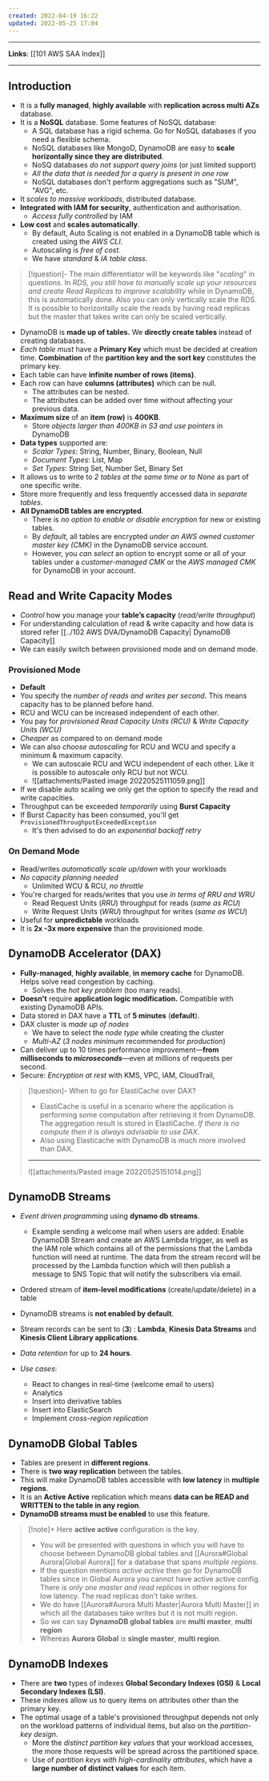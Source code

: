 ```yaml
---
created: 2022-04-19 16:22
updated: 2022-05-25 17:04
---
```

---
**Links**: [[101 AWS SAA Index]]

---
## Introduction
- It is a **fully managed**, **highly available** with **replication across multi AZs** database.
- It is a **NoSQL** database. Some features of NoSQL database:
	- A SQL database has a rigid schema. Go for NoSQL databases if you need a flexible schema.
	- NoSQL databases like MongoD, DynamoDB are easy to **scale horizontally since they are distributed**.
	- NoSQ databases *do not support query joins* (or just limited support)
	- *All the data that is needed for a query is present in one row*
	- NoSQL databases don't perform aggregations such as "SUM", "AVG", etc.
- It *scales to massive workloads*, distributed database.
- **Integrated with IAM for security**, authentication and authorisation.
	- *Access fully controlled* by IAM
- **Low cost** and **scales automatically**. 
	- By default, Auto Scaling is not enabled in a DynamoDB table which is created using the *AWS CLI*.
	- Autoscaling is *free of cost*. 
	- We have *standard* & *IA table class*.

> [!question]- The main differentiator will be keywords like "*scaling*" in questions. In *RDS, you still have to manually scale up your resources and create Read Replicas to improve scalability* while in DynamoDB, this is automatically done.
> Also you can only vertically scale the RDS. It is possible to horizontally scale the reads by having read replicas but the master that takes write can only be scaled vertically.

- DynamoDB is **made up of tables.** We **directly create tables** instead of creating databases.
- *Each table must* have a **Primary Key** which must be decided at creation time. **Combination** of the **partition key and the sort key** constitutes the primary key.
- Each table can have **infinite number of rows (items)**.
- Each row can have **columns (attributes)** which can be null. 
	- The attributes can be nested.
	- The attributes can be added over time without affecting your previous data.
- **Maximum size** of an **item (row)** is **400KB**.
	- Store *objects larger than 400KB in S3 and use pointers* in DynamoDB
- **Data types** supported are:
	- *Scalar Types*: String, Number, Binary, Boolean, Null
	- *Document Types*: List, Map
	- *Set Types*: String Set, Number Set, Binary Set
- It allows us to write to *2 tables at the same time or to None* as part of one specific write.
- Store more frequently and less frequently accessed data in *separate tables*.
- **All DynamoDB tables are encrypted**. 
	- There is *no option to enable or disable encryption* for new or existing tables. 
	- By *default*, all tables are encrypted *under an AWS owned customer master key (CMK)* in the DynamoDB service account. 
	- However, you *can select* an option to encrypt some or all of your tables under a *customer-managed CMK* or the *AWS managed CMK* for DynamoDB in your account.

## Read and Write Capacity Modes
- *Control* how you manage your **table’s capacity** (*read/write throughput*)
- For understanding calculation of read & write capacity and how data is stored refer [[../102 AWS DVA/DynamoDB Capacity| DynamoDB Capacity]]
- We can easily switch between provisioned mode and on demand mode.

### Provisioned Mode
- **Default** 
- You specify the *number of reads and writes per second*. This means capacity has to be planned before hand.
- RCU and WCU can be increased independent of each other.
- You pay for *provisioned Read Capacity Units (RCU)* & *Write Capacity Units (WCU)*
- *Cheaper* as compared to on demand mode
- We can also *choose autoscaling* for RCU and WCU and specify a minimum & maximum capacity.
	- We can autoscale RCU and WCU independent of each other. Like it is possible to autoscale only RCU but not WCU.
	- ![[attachments/Pasted image 20220525111059.png]]
- If we disable auto scaling we only get the option to specify the read and write capacities.
- Throughput can be exceeded *temporarily* using **Burst Capacity**
- If Burst Capacity has been consumed, you'll get `ProvisionedThroughputExceededException`
	- It's then advised to do an *exponential backoff retry*

### On Demand Mode
- Read/writes *automatically scale up/down* with your workloads
- *No capacity planning needed*
	- Unlimited WCU & RCU, *no throttle*
- You're charged for reads/writes that you use *in terms of RRU and WRU*
	- Read Request Units (*RRU*) throughput for reads (*same as RCU*)
	- Write Request Units (*WRU*) throughput for writes (*same as WCU*)
- Useful for **unpredictable** workloads 
- It is **2x -3x more expensive** than the provisioned mode.

## DynamoDB Accelerator (DAX)
- **Fully-managed**, **highly available**,  **in memory cache** for DynamoDB. Helps solve read congestion by caching.
	- Solves the *hot key problem* (too many reads).
- **Doesn't** require **application logic modification.** Compatible with existing DynamoDB APIs.
- Data stored in DAX have a **TTL** of **5 minutes** (**default**).
- DAX cluster is *made up of nodes* 
	- We have to select the *node type* while creating the cluster
	- *Multi-AZ* (*3 nodes minimum* recommended for *production*)
-  Can deliver up to 10 times performance improvement—**from milliseconds to *microseconds***—even at millions of requests per second.
- Secure: *Encryption at rest* with KMS, VPC, IAM, CloudTrail,

> [!question]- When to go for ElastiCache over DAX?
>- ElastiCache is useful in a scenario where the application is performing some computation after retrieving it from DynamoDB. The aggregation result is stored in ElastiCache. *If there is no compute then it is always advisable to use DAX*.
>- Also using Elasticache with DynamoDB is much more involved than DAX.
> ---
> ![[attachments/Pasted image 20220525151014.png]]

## DynamoDB Streams
- *Event driven programming* using **dynamo db streams**. 
	- Example sending a welcome mail when users are added: Enable DynamoDB Stream and create an AWS Lambda trigger, as well as the IAM role which contains all of the permissions that the Lambda function will need at runtime. The data from the stream record will be processed by the Lambda function which will then publish a message to SNS Topic that will notify the subscribers via email.

- Ordered stream of **item-level modifications** (create/update/delete) in a table
- DynamoDB streams is **not enabled by default**.
- Stream records can be sent to (**3**) : **Lambda**, **Kinesis Data Streams** and **Kinesis Client Library applications**.
- *Data retention* for up to **24 hours**.
- *Use cases*:
	- React to changes in real-time (welcome email to users)
	- Analytics
	- Insert into derivative tables
	- Insert into ElasticSearch
	- Implement *cross-region replication*

## DynamoDB Global Tables
- Tables are present in **different regions**.
- There is **two way replication** between the tables.
- This will make DynamoDB tables accessible with **low latency** in **multiple regions**.
- It is an **Active Active** replication which means **data can be READ and WRITTEN to the table in any region**.
- **DynamoDB streams must be enabled** to use this feature.

> [!note]+ Here **active active** configuration is the key. 
> - You will be presented with questions in which you will have to choose between DynamoDB global tables and [[Aurora#Global Aurora|Global Aurora]] for a database that spans *multiple regions*.
> - If the question mentions *active active* then go for DynamoDB tables since in Global Aurora you cannot have active active config. There is *only one master and read replicas* in other regions for low latency. The read replicas don't take writes.
> - We do have [[Aurora#Aurora Multi Master|Aurora Multi Master]] in which all the databases take writes but it is not multi region.
> - So we can say **DynamoDB global tables** are **multi master**, **multi region** 
> - Whereas **Aurora Global** is **single master**, **multi region**.

## DynamoDB Indexes
- There are **two** types of indexes **Global Secondary Indexes (GSI)** & **Local Secondary Indexes (LSI)**.
- These indexes allow us to query items on attributes other than the primary key.
- The optimal usage of a table's provisioned throughput depends not only on the workload patterns of individual items, but also on the *partition-key design*.
	- More the *distinct partition key values* that your workload accesses, the more those requests will be spread across the partitioned space. 
	- Use of *partition keys with high-cardinality attributes*, which have a **large number of distinct values** for each item.
